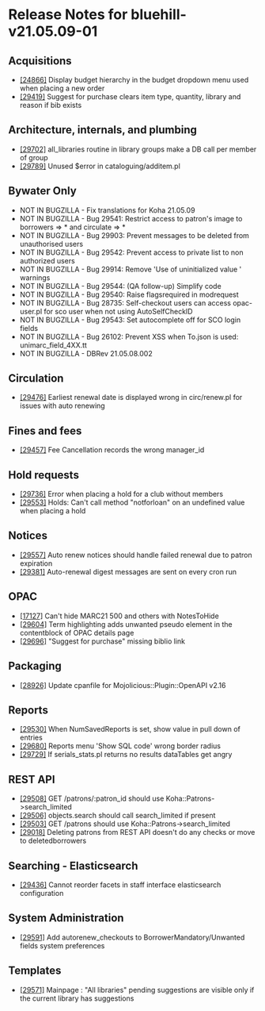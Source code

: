 
# Release Notes for bluehill-v21.05.09-01

## Acquisitions

- [[24866]](http://bugs.koha-community.org/bugzilla3/show_bug.cgi?id=24866) Display budget hierarchy in the budget dropdown menu used when placing a new order
- [[29419]](http://bugs.koha-community.org/bugzilla3/show_bug.cgi?id=29419) Suggest for purchase clears item type, quantity, library and reason if bib exists

## Architecture, internals, and plumbing

- [[29702]](http://bugs.koha-community.org/bugzilla3/show_bug.cgi?id=29702) all_libraries routine in library groups make a DB call per member of group
- [[29789]](http://bugs.koha-community.org/bugzilla3/show_bug.cgi?id=29789) Unused $error in cataloguing/additem.pl

## Bywater Only

- NOT IN BUGZILLA - Fix translations for Koha 21.05.09
- NOT IN BUGZILLA - Bug 29541: Restrict access to patron's image to borrowers => * and circulate => *
- NOT IN BUGZILLA - Bug 29903: Prevent messages to be deleted from unauthorised users
- NOT IN BUGZILLA - Bug 29542: Prevent access to private list to non authorized users
- NOT IN BUGZILLA - Bug 29914: Remove 'Use of uninitialized value ' warnings
- NOT IN BUGZILLA - Bug 29544: (QA follow-up) Simplify code
- NOT IN BUGZILLA - Bug 29540: Raise flagsrequired in modrequest
- NOT IN BUGZILLA - Bug 28735: Self-checkout users can access opac-user.pl for sco user when not using AutoSelfCheckID
- NOT IN BUGZILLA - Bug 29543: Set autocomplete off for SCO login fields
- NOT IN BUGZILLA - Bug 26102: Prevent XSS when To.json is used: unimarc_field_4XX.tt
- NOT IN BUGZILLA - DBRev 21.05.08.002

## Circulation

- [[29476]](http://bugs.koha-community.org/bugzilla3/show_bug.cgi?id=29476) Earliest renewal date is displayed wrong in circ/renew.pl for issues with auto renewing

## Fines and fees

- [[29457]](http://bugs.koha-community.org/bugzilla3/show_bug.cgi?id=29457) Fee Cancellation records the wrong manager_id

## Hold requests

- [[29736]](http://bugs.koha-community.org/bugzilla3/show_bug.cgi?id=29736) Error when placing a hold for a club without members
- [[29553]](http://bugs.koha-community.org/bugzilla3/show_bug.cgi?id=29553) Holds: Can't call method "notforloan" on an undefined value when placing a hold

## Notices

- [[29557]](http://bugs.koha-community.org/bugzilla3/show_bug.cgi?id=29557) Auto renew notices should handle failed renewal due to patron expiration
- [[29381]](http://bugs.koha-community.org/bugzilla3/show_bug.cgi?id=29381) Auto-renewal digest messages are sent on every cron run

## OPAC

- [[17127]](http://bugs.koha-community.org/bugzilla3/show_bug.cgi?id=17127) Can't hide MARC21 500 and others with NotesToHide
- [[29604]](http://bugs.koha-community.org/bugzilla3/show_bug.cgi?id=29604) Term highlighting adds unwanted pseudo element in the contentblock of OPAC details page
- [[29696]](http://bugs.koha-community.org/bugzilla3/show_bug.cgi?id=29696) "Suggest for purchase" missing biblio link

## Packaging

- [[28926]](http://bugs.koha-community.org/bugzilla3/show_bug.cgi?id=28926) Update cpanfile for Mojolicious::Plugin::OpenAPI v2.16

## Reports

- [[29530]](http://bugs.koha-community.org/bugzilla3/show_bug.cgi?id=29530) When NumSavedReports is set, show value in pull down of entries
- [[29680]](http://bugs.koha-community.org/bugzilla3/show_bug.cgi?id=29680) Reports menu 'Show SQL code' wrong border radius
- [[29729]](http://bugs.koha-community.org/bugzilla3/show_bug.cgi?id=29729) If serials_stats.pl returns no results dataTables get angry

## REST API

- [[29508]](http://bugs.koha-community.org/bugzilla3/show_bug.cgi?id=29508) GET /patrons/:patron_id should use Koha::Patrons->search_limited
- [[29506]](http://bugs.koha-community.org/bugzilla3/show_bug.cgi?id=29506) objects.search should call search_limited if present
- [[29503]](http://bugs.koha-community.org/bugzilla3/show_bug.cgi?id=29503) GET /patrons should use Koha::Patrons->search_limited
- [[29018]](http://bugs.koha-community.org/bugzilla3/show_bug.cgi?id=29018) Deleting patrons from REST API doesn't do any checks or move to deletedborrowers

## Searching - Elasticsearch

- [[29436]](http://bugs.koha-community.org/bugzilla3/show_bug.cgi?id=29436) Cannot reorder facets in staff interface elasticsearch configuration

## System Administration

- [[29591]](http://bugs.koha-community.org/bugzilla3/show_bug.cgi?id=29591) Add autorenew_checkouts to BorrowerMandatory/Unwanted fields system preferences

## Templates

- [[29571]](http://bugs.koha-community.org/bugzilla3/show_bug.cgi?id=29571) Mainpage : "All libraries" pending suggestions are visible only if the current library has suggestions


